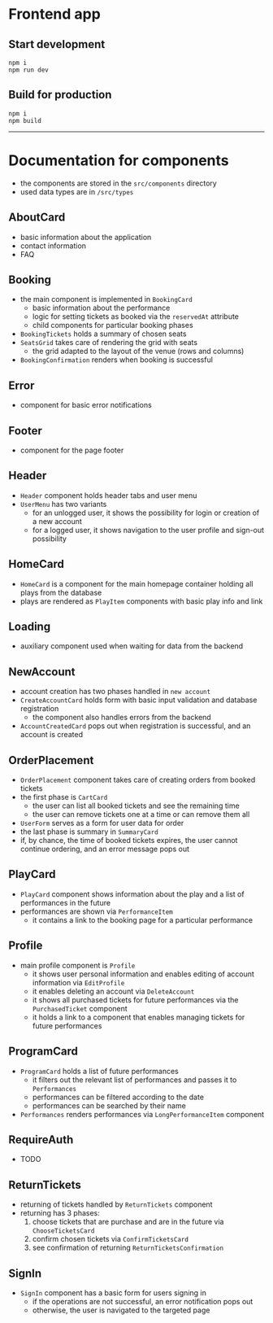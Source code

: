 # Frontend app

## Start development 
```
npm i
npm run dev
```

## Build for production
```
npm i
npm build
```

---

# Documentation for components
- the components are stored in the `src/components` directory
- used data types are in `/src/types`

## AboutCard
- basic information about the application
- contact information
- FAQ

## Booking
- the main component is implemented in `BookingCard`
  - basic information about the performance
  - logic for setting tickets as booked via the `reservedAt` attribute
  - child components for particular booking phases
- `BookingTickets` holds a summary of chosen seats
- `SeatsGrid` takes care of rendering the grid with seats
  - the grid adapted to the layout of the venue (rows and columns)
- `BookingConfirmation` renders when booking is successful

## Error
- component for basic error notifications

## Footer
- component for the page footer

## Header
- `Header` component holds header tabs and user menu
- `UserMenu` has two variants
  - for an unlogged user, it shows the possibility for login or creation of a new account
  - for a logged user, it shows navigation to the user profile and sign-out possibility

## HomeCard
- `HomeCard` is a component for the main homepage container holding all plays from the database
- plays are rendered as `PlayItem` components with basic play info and link

## Loading
- auxiliary component used when waiting for data from the backend

## NewAccount
- account creation has two phases handled in `new account`
- `CreateAccountCard` holds form with basic input validation and database registration
  - the component also handles errors from the backend
- `AccountCreatedCard` pops out when registration is successful, and an account is created

## OrderPlacement
- `OrderPlacement` component takes care of creating orders from booked tickets
- the first phase is `CartCard`
  - the user can list all booked tickets and see the remaining time
  - the user can remove tickets one at a time or can remove them all
- `UserForm` serves as a form for user data for order
- the last phase is summary in `SummaryCard`
- if, by chance, the time of booked tickets expires, the user cannot continue ordering, and an error message pops out

## PlayCard
- `PlayCard` component shows information about the play and a list of performances in the future
- performances are shown via `PerformanceItem`
  - it contains a link to the booking page for a particular performance

## Profile
- main profile component is `Profile`
  - it shows user personal information and enables editing of account information via `EditProfile`
  - it enables deleting an account via `DeleteAccount`
  - it shows all purchased tickets for future performances via the `PurchasedTicket` component
  - it holds a link to a component that enables managing tickets for future performances

## ProgramCard
- `ProgramCard` holds a list of future performances 
  - it filters out the relevant list of performances and passes it to `Performances`
  - performances can be filtered according to the date
  - performances can be searched by their name
- `Performances` renders performances via `LongPerformanceItem` component

## RequireAuth
- TODO

## ReturnTickets
- returning of tickets handled by `ReturnTickets` component
- returning has 3 phases:
  1.  choose tickets that are purchase and are in the future via `ChooseTicketsCard`
  2.  confirm chosen tickets via `ConfirmTicketsCard`
  3.  see confirmation of returning `ReturnTicketsConfirmation`

## SignIn
- `SignIn` component has a basic form for users signing in
  - if the operations are not successful, an error notification pops out
  - otherwise, the user is navigated to the targeted page

